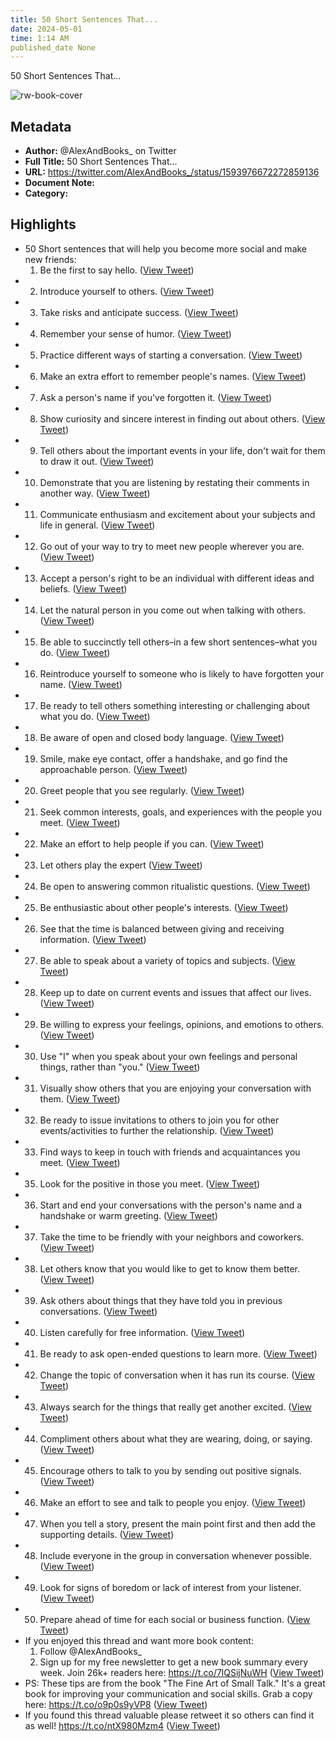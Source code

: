 ```yaml
---
title: 50 Short Sentences That...
date: 2024-05-01
time: 1:14 AM
published_date None
---
```

50 Short Sentences That...

![rw-book-cover](https://pbs.twimg.com/profile_images/1377679594602573829/xFkQO7Ik.jpg)

## Metadata
- **Author:** @AlexAndBooks_ on Twitter
- **Full Title:** 50 Short Sentences That...
- **URL:** https://twitter.com/AlexAndBooks_/status/1593976672272859136
- **Document Note:** 
- **Category:**

## Highlights
- 50 Short sentences that will help you become more social and make new friends:
  1. Be the first to say hello. ([View Tweet](https://twitter.com/AlexAndBooks_/status/1593976672272859136))
- 2. Introduce yourself to others. ([View Tweet](https://twitter.com/AlexAndBooks_/status/1593976674718056448))
- 3. Take risks and anticipate success. ([View Tweet](https://twitter.com/AlexAndBooks_/status/1593976677154988032))
- 4. Remember your sense of humor. ([View Tweet](https://twitter.com/AlexAndBooks_/status/1593976679554174976))
- 5. Practice different ways of starting a conversation. ([View Tweet](https://twitter.com/AlexAndBooks_/status/1593976682116878336))
- 6. Make an extra effort to remember people's names. ([View Tweet](https://twitter.com/AlexAndBooks_/status/1593976684545384448))
- 7. Ask a person's name if you've forgotten it. ([View Tweet](https://twitter.com/AlexAndBooks_/status/1593976686994866182))
- 8. Show curiosity and sincere interest in finding out about others. ([View Tweet](https://twitter.com/AlexAndBooks_/status/1593976689482027008))
- 9. Tell others about the important events in your life, don't wait for them to draw it out. ([View Tweet](https://twitter.com/AlexAndBooks_/status/1593976692061503488))
- 10. Demonstrate that you are listening by restating their comments in another way. ([View Tweet](https://twitter.com/AlexAndBooks_/status/1593976694460686336))
- 11. Communicate enthusiasm and excitement about your subjects and life in general. ([View Tweet](https://twitter.com/AlexAndBooks_/status/1593976696851820545))
- 12. Go out of your way to try to meet new people wherever you are. ([View Tweet](https://twitter.com/AlexAndBooks_/status/1593976699284168705))
- 13. Accept a person's right to be an individual with different ideas and beliefs. ([View Tweet](https://twitter.com/AlexAndBooks_/status/1593976701695889408))
- 14. Let the natural person in you come out when talking with others. ([View Tweet](https://twitter.com/AlexAndBooks_/status/1593976704103374848))
- 15. Be able to succinctly tell others–in a few short sentences–what you do. ([View Tweet](https://twitter.com/AlexAndBooks_/status/1593976706510905345))
- 16. Reintroduce yourself to someone who is likely to have forgotten your name. ([View Tweet](https://twitter.com/AlexAndBooks_/status/1593976708880691200))
- 17. Be ready to tell others something interesting or challenging about what you do. ([View Tweet](https://twitter.com/AlexAndBooks_/status/1593976711363760128))
- 18. Be aware of open and closed body language. ([View Tweet](https://twitter.com/AlexAndBooks_/status/1593976713800609793))
- 19. Smile, make eye contact, offer a handshake, and go find the approachable person. ([View Tweet](https://twitter.com/AlexAndBooks_/status/1593976716271095808))
- 20. Greet people that you see regularly. ([View Tweet](https://twitter.com/AlexAndBooks_/status/1593976718687014913))
- 21. Seek common interests, goals, and experiences with the people you meet. ([View Tweet](https://twitter.com/AlexAndBooks_/status/1593976721132265472))
- 22. Make an effort to help people if you can. ([View Tweet](https://twitter.com/AlexAndBooks_/status/1593976723523088384))
- 23. Let others play the expert ([View Tweet](https://twitter.com/AlexAndBooks_/status/1593976726370992128))
- 24. Be open to answering common ritualistic questions. ([View Tweet](https://twitter.com/AlexAndBooks_/status/1593976728874938369))
- 25. Be enthusiastic about other people's interests. ([View Tweet](https://twitter.com/AlexAndBooks_/status/1593976731563528197))
- 26. See that the time is balanced between giving and receiving information. ([View Tweet](https://twitter.com/AlexAndBooks_/status/1593976734038179841))
- 27. Be able to speak about a variety of topics and subjects. ([View Tweet](https://twitter.com/AlexAndBooks_/status/1593976736458235904))
- 28. Keep up to date on current events and issues that affect our lives. ([View Tweet](https://twitter.com/AlexAndBooks_/status/1593976738882588672))
- 29. Be willing to express your feelings, opinions, and emotions to others. ([View Tweet](https://twitter.com/AlexAndBooks_/status/1593976741315235840))
- 30. Use "I" when you speak about your own feelings and personal things, rather than "you." ([View Tweet](https://twitter.com/AlexAndBooks_/status/1593976743764709377))
- 31. Visually show others that you are enjoying your
  conversation with them. ([View Tweet](https://twitter.com/AlexAndBooks_/status/1593976746268729344))
- 32. Be ready to issue invitations to others to join you for other events/activities to further the
  relationship. ([View Tweet](https://twitter.com/AlexAndBooks_/status/1593976748734980096))
- 33. Find ways to keep in touch with friends and acquaintances you meet. ([View Tweet](https://twitter.com/AlexAndBooks_/status/1593976751150927873))
- 35. Look for the positive in those you meet. ([View Tweet](https://twitter.com/AlexAndBooks_/status/1593976756058218496))
- 36. Start and end your conversations with the person's name and a handshake or warm greeting. ([View Tweet](https://twitter.com/AlexAndBooks_/status/1593976758474113024))
- 37. Take the time to be friendly with your neighbors and coworkers. ([View Tweet](https://twitter.com/AlexAndBooks_/status/1593976760856547330))
- 38. Let others know that you would like to get to know them better. ([View Tweet](https://twitter.com/AlexAndBooks_/status/1593976763255705600))
- 39. Ask others about things that they have told you in previous conversations. ([View Tweet](https://twitter.com/AlexAndBooks_/status/1593976765705162752))
- 40. Listen carefully for free information. ([View Tweet](https://twitter.com/AlexAndBooks_/status/1593976768137875457))
- 41. Be ready to ask open-ended questions to learn more. ([View Tweet](https://twitter.com/AlexAndBooks_/status/1593976770583109633))
- 42. Change the topic of conversation when it has run its course. ([View Tweet](https://twitter.com/AlexAndBooks_/status/1593976773045125121))
- 43. Always search for the things that really get another excited. ([View Tweet](https://twitter.com/AlexAndBooks_/status/1593976775452766208))
- 44. Compliment others about what they are wearing, doing, or saying. ([View Tweet](https://twitter.com/AlexAndBooks_/status/1593976777839300608))
- 45. Encourage others to talk to you by sending out positive signals. ([View Tweet](https://twitter.com/AlexAndBooks_/status/1593976780297162753))
- 46. Make an effort to see and talk to people you enjoy. ([View Tweet](https://twitter.com/AlexAndBooks_/status/1593976782754963456))
- 47. When you tell a story, present the main point first and then add the supporting details. ([View Tweet](https://twitter.com/AlexAndBooks_/status/1593976785124806656))
- 48. Include everyone in the group in conversation whenever possible. ([View Tweet](https://twitter.com/AlexAndBooks_/status/1593976787481993216))
- 49. Look for signs of boredom or lack of interest from your listener. ([View Tweet](https://twitter.com/AlexAndBooks_/status/1593976789852094466))
- 50. Prepare ahead of time for each social or business function. ([View Tweet](https://twitter.com/AlexAndBooks_/status/1593976792229982208))
- If you enjoyed this thread and want more book content:
  1) Follow @AlexAndBooks_
  2) Sign up for my free newsletter to get a new book summary every week.
  Join 26k+ readers here:
  https://t.co/7lQSijNuWH ([View Tweet](https://twitter.com/AlexAndBooks_/status/1593976794683580416))
- PS: These tips are from the book "The Fine Art of Small Talk."
  It's a great book for improving your communication and social skills.
  Grab a copy here:
  https://t.co/o9p0s9yVP8 ([View Tweet](https://twitter.com/AlexAndBooks_/status/1593976797200150528))
- If you found this thread valuable please retweet it so others can find it as well!
  https://t.co/ntX980Mzm4 ([View Tweet](https://twitter.com/AlexAndBooks_/status/1593978238006697989))
